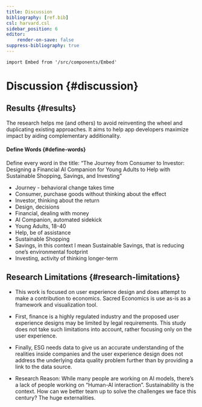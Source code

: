 ```yaml
---
title: Discussion
bibliography: [ref.bib]
csl: harvard.csl
sidebar_position: 6
editor:
    render-on-save: false
suppress-bibliography: true
---
```


``` mdx-code-block
import Embed from '/src/components/Embed'
```

# Discussion {#discussion}

## Results {#results}

The research helps me (and others) to avoid reinventing the wheel and duplicating existing approaches. It aims to help app developers maximize impact by aiding complementary additionality.

#### Define Words {#define-words}

Define every word in the title: “The Journey from Consumer to Investor: Designing a Financial AI Companion for Young Adults to Help with Sustainable Shopping, Savings, and Investing”

-   Journey - behavioral change takes time
-   Consumer, purchase goods without thinking about the effect
-   Investor, thinking about the return
-   Design, decisions
-   Financial, dealing with money
-   AI Companion, automated sidekick
-   Young Adults, 18-40
-   Help, be of assistance
-   Sustainable Shopping
-   Savings, in this context I mean Sustainable Savings, that is reducing one’s environmental footprint
-   Investing, activity of thinking longer-term

## Research Limitations {#research-limitations}

-   This work is focused on user experience design and does attempt to make a contribution to economics. Sacred Economics is use as-is as a framework and visualization tool.

-   First, finance is a highly regulated industry and the proposed user experience designs may be limited by legal requirements. This study does not take such limitations into account, rather focusing only on the user experience.

-   Finally, ESG needs data to give us an accurate understanding of the realities inside companies and the user experience design does not address the underlying data quality problem further than by providing a link to the data source.

-   Research Reason: While many people are working on AI models, there’s a lack of people working on “Human-AI interaction”. Sustainability is the context. How can we better team up to solve the challenges we face this century? The huge externalities.
